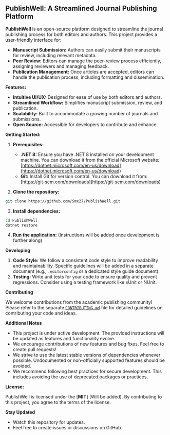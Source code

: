 ## PublishWell: A Streamlined Journal Publishing Platform

**PublishWell** is an open-source platform designed to streamline the journal publishing process for both editors and authors. This project provides a user-friendly interface for:

* **Manuscript Submission:** Authors can easily submit their manuscripts for review, including relevant metadata.
* **Peer Review:** Editors can manage the peer-review process efficiently, assigning reviewers and managing feedback.
* **Publication Management:** Once articles are accepted, editors can handle the publication process, including formatting and dissemination.

**Features:**

* **Intuitive UI/UX:** Designed for ease of use by both editors and authors.
* **Streamlined Workflow:** Simplifies manuscript submission, review, and publication.
* **Scalability:** Built to accommodate a growing number of journals and submissions.
* **Open Source:** Accessible for developers to contribute and enhance.

**Getting Started:**

1. **Prerequisites:**
   - **.NET 8:** Ensure you have .NET 8 installed on your development machine. You can download it from the official Microsoft website: [https://dotnet.microsoft.com/en-us/download](https://dotnet.microsoft.com/en-us/download)
   - **Git:** Install Git for version control. You can download it from: [https://git-scm.com/downloads](https://git-scm.com/downloads)

2. **Clone the repository:**

```bash
git clone https://github.com/Smx27/PublishWell.git
```

3. **Install dependencies:**

```bash
cd PublishWell
dotnet restore
```

4. **Run the application:** (Instructions will be added once development is further along)

**Developing**

1. **Code Style:** We follow a consistent code style to improve readability and maintainability. Specific guidelines will be added in a separate document (e.g., `.editorconfig` or a dedicated style guide document).
2. **Testing:** Write unit tests for your code to ensure quality and prevent regressions. Consider using a testing framework like xUnit or NUnit.

**Contributing**

We welcome contributions from the academic publishing community! Please refer to the separate [`CONTRIBUTING.md`](./CONTRIBUTING.md) file for detailed guidelines on contributing your code and ideas.

**Additional Notes**

* This project is under active development. The provided instructions will be updated as features and functionality evolve.
* We encourage contributions of new features and bug fixes. Feel free to create pull requests!
* We strive to use the latest stable versions of dependencies whenever possible. Undocumented or non-officially supported features should be avoided.
* We recommend following best practices for secure development. This includes avoiding the use of deprecated packages or practices.

**License:**

PublishWell is licensed under the [**MIT**] (Will be added). By contributing to this project, you agree to the terms of the license.

**Stay Updated**

* Watch this repository for updates.
* Feel free to create issues or discussions on GitHub.
